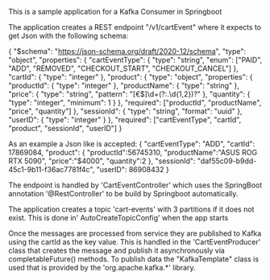 This is a sample application for a Kafka Consumer in Springboot

The application creates a REST endpoint "/v1/cartEvent" where it expects to get Json with the following schema:

{
  "$schema": "https://json-schema.org/draft/2020-12/schema",
  "type": "object",
  "properties": {
    "cartEventType": {
      "type": "string",
      "enum": ["PAID", "ADD", "REMOVED", "CHECKOUT_START", "CHECKOUT_CANCEL"]
    },
    "cartId": {
      "type": "integer"
    },
    "product": {
      "type": "object",
      "properties": {
        "productId": {
          "type": "integer"
        },
        "productName": {
          "type": "string"
        },
        "price": {
          "type": "string",
          "pattern": "[€$]\d+(?:\.\d{1,2})?"
        },
        "quantity": {
          "type": "integer",
          "minimum": 1
        }
      },
      "required": ["productId", "productName", "price", "quantity"]
    },
    "sessionId": {
      "type": "string",
      "format": "uuid"
    },
    "userID": {
      "type": "integer"
    }
  },
  "required": ["cartEventType", "cartId", "product", "sessionId", "userID"]
}

As an example a Json like is accepted:
{
    "cartEventType": "ADD",
    "cartId": 17869084,
    "product": {
        "productId":56745310,
        "productName":"ASUS ROG RTX 5090",
        "price":"$4000",
        "quantity":2
    },
    "sessionId": "daf55c09-b9dd-45c1-9b11-f36ac7781f4c",
    "userID": 86908432
}

The endpoint is handled by 'CartEventController' which uses the SpringBoot annotation '@RestController' to be build by Springboot automatically.

The application creates a topic 'cart-events' with 3 partitions if it does not exist.
This is done in' AutoCreateTopicConfig' when the app starts

Once the messages are processed from service they are published to Kafka using the cartId as the key value.
This is handled in the 'CartEventProducer' class that creates the message and publish it asynchronously via completableFuture() methods.
To publish data the "KafkaTemplate" class is used that is provided by the 'org.apache.kafka.*' library.

